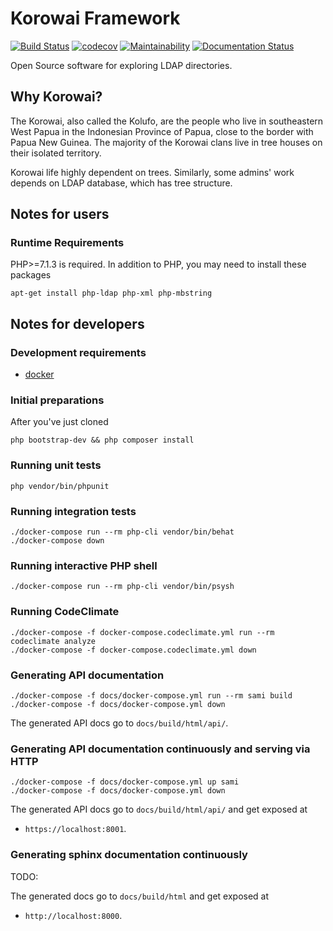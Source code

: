 # Korowai Framework

[![Build Status](https://travis-ci.org/korowai/framework.svg?branch=master)](https://travis-ci.org/korowai/framework)
[![codecov](https://codecov.io/gh/korowai/framework/branch/master/graph/badge.svg)](https://codecov.io/gh/korowai/framework)
[![Maintainability](https://api.codeclimate.com/v1/badges/e022fc1ea75dbbe42966/maintainability)](https://codeclimate.com/github/korowai/framework/maintainability)
[![Documentation Status](https://readthedocs.org/projects/korowai-framework/badge/?version=latest)](https://korowai-framework.readthedocs.io/en/latest/?badge=latest)

Open Source software for exploring LDAP directories.

## Why Korowai?

The Korowai, also called the Kolufo, are the people who live in southeastern
West Papua in the Indonesian Province of Papua, close to the border with Papua
New Guinea. The majority of the Korowai clans live in tree houses on their
isolated territory.

Korowai life highly dependent on trees. Similarly, some admins' work depends on
LDAP database, which has tree structure.

## Notes for users

### Runtime Requirements

PHP>=7.1.3 is required. In addition to PHP, you may need to install these
packages

```shell
apt-get install php-ldap php-xml php-mbstring
```

## Notes for developers

### Development requirements

- [docker](https://docker.com)

### Initial preparations

After you've just cloned

```shell
php bootstrap-dev && php composer install
```

### Running unit tests

```shell
php vendor/bin/phpunit
```

### Running integration tests

```shell
./docker-compose run --rm php-cli vendor/bin/behat
./docker-compose down
```

### Running interactive PHP shell

```shell
./docker-compose run --rm php-cli vendor/bin/psysh
```

### Running CodeClimate

```shell
./docker-compose -f docker-compose.codeclimate.yml run --rm codeclimate analyze
./docker-compose -f docker-compose.codeclimate.yml down
```

### Generating API documentation

```shell
./docker-compose -f docs/docker-compose.yml run --rm sami build
./docker-compose -f docs/docker-compose.yml down
```

The generated API docs go to ``docs/build/html/api/``.

### Generating API documentation continuously and serving via HTTP

```shell
./docker-compose -f docs/docker-compose.yml up sami
./docker-compose -f docs/docker-compose.yml down
```

The generated API docs go to ``docs/build/html/api/`` and get exposed at

  - ``https://localhost:8001``.

### Generating sphinx documentation continuously

TODO:

The generated docs go to ``docs/build/html`` and get exposed at

  - ``http://localhost:8000``.

